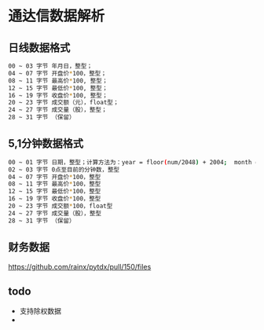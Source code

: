 # 通达信数据解析

## 日线数据格式
```sh
00 ~ 03 字节 年月日，整型；
04 ~ 07 字节 开盘价*100，整型；
08 ~ 11 字节 最高价*100, 整型；
12 ~ 15 字节 最低价*100, 整型；
16 ~ 19 字节 收盘价*100, 整型；
20 ~ 23 字节 成交额（元），float型；
24 ~ 27 字节 成交量（股），整型；
28 ~ 31 字节 （保留）
```

## 5,1分钟数据格式
```sh
00 ~ 01 字节 日期，整型；计算方法为：year = floor(num/2048) + 2004;  month = floor(mod(num,2048)/100);   day = mod(mod(num,2048), 100);
02 ~ 03 字节 0点至目前的分钟数，整型
04 ~ 07 字节 开盘价*100，整型
08 ~ 11 字节 最高价*100，整型
12 ~ 15 字节 最低价*100，整型
16 ~ 19 字节 收盘价*100，整型
20 ~ 23 字节 成交额*100，float型
24 ~ 27 字节 成交量（股），整型
28 ~ 31 字节 （保留）
```


## 财务数据
https://github.com/rainx/pytdx/pull/150/files

## todo
- 支持除权数据
- 